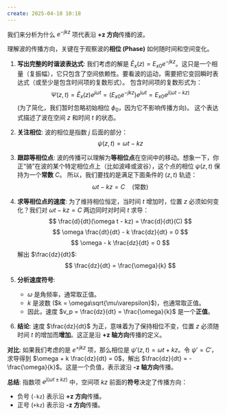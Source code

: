 ```yaml
---
create: 2025-04-10 10:18
---
```

我们来分析为什么 $e^{-jkz}$ 项代表沿 **+z 方向**传播的波。

理解波的传播方向，关键在于观察波的**相位 (Phase)** 如何随时间和空间变化。

1.  **写出完整的时谐波表达式**:
    我们考虑的解是 $\tilde{E}_x(z) = E_{x0} e^{-jkz}$。这只是一个相量（复振幅），它只包含了空间依赖性。要看波的运动，需要把它变回瞬时表达式（或至少是包含时间项的复数形式）。
    包含时间项的复数形式为：
    $$ \Psi(z, t) = \tilde{E}_x(z) e^{j\omega t} = (E_{x0} e^{-jkz}) e^{j\omega t} = E_{x0} e^{j(\omega t - kz)} $$
    (为了简化，我们暂时忽略初始相位 $\phi_0$，因为它不影响传播方向)。
    这个表达式描述了波在空间 $z$ 和时间 $t$ 的状态。

2.  **关注相位**:
    波的相位是指数 $j$ 后面的部分：
    $$ \psi(z, t) = \omega t - kz $$

3.  **跟踪等相位点**:
    波的传播可以理解为**等相位点**在空间中的移动。想象一下，你正“骑”在波的某个特定相位点上（比如波峰或波谷），这个点的相位 $\psi(z, t)$ 保持为一个**常数** $C$。
    所以，我们要找的是满足下面条件的 $(z, t)$ 轨迹：
    $$ \omega t - kz = C \quad (\text{常数}) $$

4.  **求等相位点的速度**:
    为了维持相位恒定，当时间 $t$ 增加时，位置 $z$ 必须如何变化？我们对 $\omega t - kz = C$ 两边同时对时间 $t$ 求导：
    $$ \frac{d}{dt}(\omega t - kz) = \frac{d}{dt}(C) $$
    $$ \omega \frac{dt}{dt} - k \frac{dz}{dt} = 0 $$
    $$ \omega - k \frac{dz}{dt} = 0 $$
    解出 $\frac{dz}{dt}$:
    $$ \frac{dz}{dt} = \frac{\omega}{k} $$

5.  **分析速度符号**:
    *   $\omega$ 是角频率，通常取正值。
    *   $k$ 是波数 ($k = \omega\sqrt{\mu\varepsilon}$)，也通常取正值。
    *   因此，速度 $v_p = \frac{dz}{dt} = \frac{\omega}{k}$ 是一个**正值**。

6.  **结论**:
    速度 $\frac{dz}{dt}$ 为正，意味着为了保持相位不变，位置 $z$ 必须随时间 $t$ 的增加而**增加**。这正是沿 **+z 轴方向**传播的定义。

**对比**: 如果我们考虑的是 $e^{+jkz}$ 项，那么相位是 $\psi'(z, t) = \omega t + kz$。令 $\psi' = C'$，求导得到 $\omega + k \frac{dz}{dt} = 0$，解出 $\frac{dz}{dt} = -\frac{\omega}{k}$。这是一个负值，表示波沿 **-z 轴方向**传播。

**总结**: 指数项 $e^{j(\omega t \pm kz)}$ 中，空间项 $kz$ 前面的**符号**决定了传播方向：
*   负号 (`-kz`) 表示沿 **+z 方向**传播。
*   正号 (`+kz`) 表示沿 **-z 方向**传播。